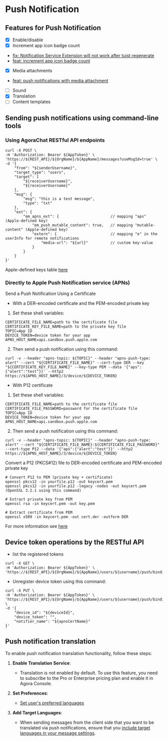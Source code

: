 #  Push Notification

## Features for Push Notification
- [x] Enable/disable 
- [x] Increment app icon badge count   
* [fix: Notification Service Extension will not work after tuist regenerate](https://github.com/CarlsonYuan/agora-chat-sample-ios/commit/3a6eda9e48f1ebfefb290ef2b48d06869f6d9290)  
* [feat: increment app icon badge count](https://github.com/CarlsonYuan/agora-chat-sample-ios/commit/fc0f52a2730d1451efe658121d0dcc8d8d1eff6d)
- [x] Media attachments
* [feat: push notifications with media attachment](https://github.com/CarlsonYuan/agora-chat-sample-ios/commit/ef38a712a37e36145a887188424923e5f2bfd049)
- [ ] Sound
- [x] Translation
- [ ] Content templates

## Sending push notifications using command-line tools
### Using AgoraChat RESTful API endpoints
```
curl -X POST \
-H 'Authorization: Bearer ${AppToken}' \
'https://${REST_API}/${OrgName}/${AppName}/messages?useMsgId=true' \
-d '{
    "from": "${senderUsername}",
    "target_type": "users",
    "target": [
        "${receiverUsername}",
        "${receiverUsername}"
    ],
    "msg": {
        "msg": "this is a test message",
        "type": "txt"
    },
    "ext": {
        "em_apns_ext": {                       // mapping "aps" (Apple-defined key)
            "em_push_mutable_content": true,   // mapping "mutable-content" (Apple-defined key)
            "extern": {                        // mapping "e" in the userInfo for remote notifications
                "media-url": "${url}"          // custom key-value
            }
        }
    }
}'
```
Apple-defined keys table [here](https://developer.apple.com/documentation/usernotifications/generating-a-remote-notification#Payload-key-reference)
### Directly to Apple Push Notification service (APNs)
Send a Push Notification Using a Certificate
* With a DER-encoded certificate and the PEM-encoded private key
1. Set these shell variables:
```
CERTIFICATE_FILE_NAME=path to the certificate file
CERTIFICATE_KEY_FILE_NAME=path to the private key file
TOPIC=App ID
DEVICE_TOKEN=device token for your app
APNS_HOST_NAME=api.sandbox.push.apple.com
```
2. Then send a push notification using this command:
```
curl -v --header "apns-topic: ${TOPIC}" --header "apns-push-type: alert" --cert "${CERTIFICATE_FILE_NAME}" --cert-type DER --key "${CERTIFICATE_KEY_FILE_NAME}" --key-type PEM --data '{"aps":{"alert":"test"}}' --http2  https://${APNS_HOST_NAME}/3/device/${DEVICE_TOKEN}
```
* With P12 certificate
1. Set these shell variables:
```
CERTIFICATE_FILE_NAME=path to the certificate file
CERTIFICATE_FILE_PASSWORD=password for the certificate file
TOPIC=App ID
DEVICE_TOKEN=device token for your app
APNS_HOST_NAME=api.sandbox.push.apple.com
```
2. Then send a push notification using this command:
```
curl -v --header "apns-topic: ${TOPIC}" --header "apns-push-type: alert" --cert "${CERTIFICATE_FILE_NAME}:${CERTIFICATE_FILE_PASSWORD}" --cert-type P12 --data '{"aps":{"alert":"test"}}' --http2  https://${APNS_HOST_NAME}/3/device/${DEVICE_TOKEN}
```

Convert a P12 (PKCS#12) file to DER-encoded certificate and PEM-encoded private key
```
# Convert P12 to PEM (private key + certificate)
openssl pkcs12 -in yourfile.p12 -out keycert.pem 
openssl pkcs12 -in yourfile.p12 -legacy -nodes -out keycert.pem (OpenSSL 3.2.1 using this command)

# Extract private key from PEM
openssl rsa -in keycert.pem -out key.pem

# Extract certificate from PEM
openssl x509 -in keycert.pem -out cert.der -outform DER
```
For more information see [here](https://developer.apple.com/documentation/usernotifications/sending-push-notifications-using-command-line-tools)

## Device token operations by the RESTful API 
* list the registered tokens 
```
curl -X GET \
-H 'Authorization: Bearer ${AppToken}' \
'https://${REST_API}/${OrgName}/${AppName}/users/${username}/push/binding'
```

* Unregister device token using this command: 
```
curl -X PUT \
-H 'Authorization: Bearer ${AppToken}' \
'https://${REST_API}/${OrgName}/${AppName}/users/${username}/push/binding' \
-d '{
    "device_id": "${deviceId}",
    "device_token": "",
    "notifier_name": "${apnsCertName}"
}'
```

## Push notification translation 
To enable push notification translation functionality, follow these steps:

1. **Enable Translation Service**: 
   - Translation is not enabled by default. To use this feature, you need to subscribe to the Pro or Enterprise pricing plan and enable it in Agora Console.

2. **Set Preferences**:
   - [Set user's preferred languages](https://docs.agora.io/en/agora-chat/develop/offline-push?platform=ios#set-up-push-translations)

3. **Add Target Languages**:
   - When sending messages from the client side that you want to be translated via push notifications, ensure that you [include target languages in your message settings](https://docs.agora.io/en/agora-chat/client-api/messages/translate-messages?platform=ios#automatic-translation).
